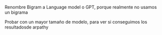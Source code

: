 Renombre Bigram a Language model o GPT, porque realmente no usamos un bigrama

Probar con un mayor tamaño de modelo, para ver si conseguimos los resultadosde arpathy